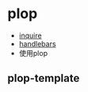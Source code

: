#  plop

- [inquire](https://github.com/handlebars-lang/handlebars.js)
- [handlebars](https://handlebarsjs.com/guide/partials.html#partial-blocks)
- 使用plop

## plop-template
